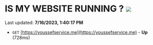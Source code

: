 # IS MY WEBSITE RUNNING ? [![](https://img.shields.io/static/v1?label=Sponsor&message=%E2%9D%A4&logo=GitHub&color=%23fe8e86)](https://github.com/sponsors/<username>)

Last updated: **7/16/2023, 1:40:17 PM**

- `GET` [https://youssefservice.me](https://youssefservice.me) - **Up** (728ms)
